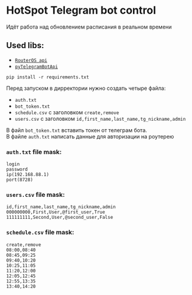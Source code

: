 # HotSpot Telegram bot control
Идёт работа над обновлением расписания в реальном времени
## Used libs:
- [`RouterOS api`](https://github.com/socialwifi/RouterOS-api)
- [`pyTelegramBotApi`](https://github.com/eternnoir/pyTelegramBotAPI)
```
pip install -r requirements.txt
```

Перед запуском в дирректории нужно создать четыре файла:
- `auth.txt`
- `bot_token.txt`
- `schedule.csv` с заголовком ```create,remove```
- `users.csv` с заголовком ```id,first_name,last_name,tg_nickname,admin```

В файл `bot_token.txt` вставить токен от телеграм бота.<br>
В файле `auth.txt` написать данные для авторизации на роутерею
### `auth.txt` file mask:
```
login
password
ip(192.168.88.1)
port(8728)
```
### `users.csv` file mask:
```
id,first_name,last_name,tg_nickname,admin
000000000,First,User,@first_user,True
111111111,Second,User,@second_user,False
```
### `schedule.csv` file mask:
```
create,remove
08:00,08:40
08:45,09:25
09:40,10:20
10:25,11:05
11:20,12:00
12:05,12:45
12:55,13:35
13:40,14:20
```
